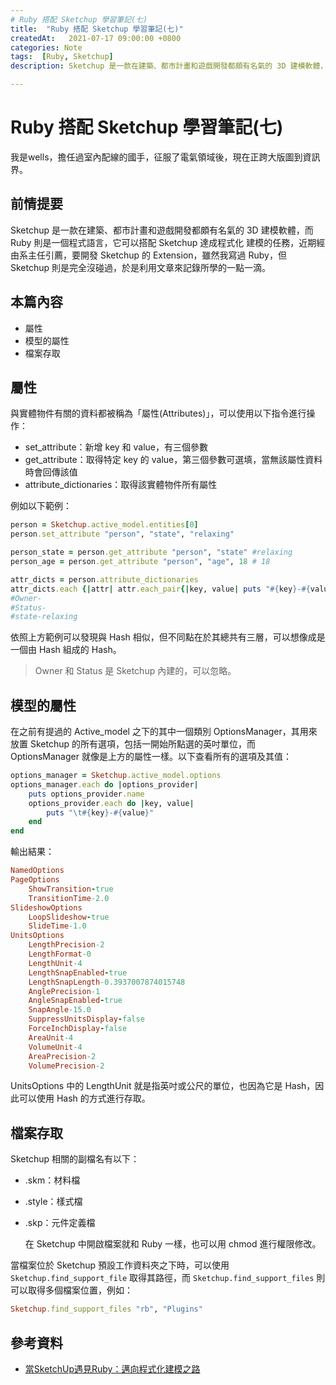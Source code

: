 ```yaml
---
# Ruby 搭配 Sketchup 學習筆記(七)
title:  "Ruby 搭配 Sketchup 學習筆記(七)"
createdAt:   2021-07-17 09:00:00 +0800
categories: Note
tags:  [Ruby, Sketchup]
description: Sketchup 是一款在建築、都市計畫和遊戲開發都頗有名氣的 3D 建模軟體，而 Ruby 則是一個程式語言，它可以搭配 Sketchup 達成程式化 建模的任務，近期經由系主任引薦，要開發 Sketchup 的 Extension，雖然我寫過 Ruby，但 Sketchup 則是完全沒碰過，於是利用文章來記錄所學的一點一滴。本篇內容 1. 屬性 2. 模型的屬性 3. 檔案存取

---
```

# Ruby 搭配 Sketchup 學習筆記(七)

我是wells，擔任過室內配線的國手，征服了電氣領域後，現在正跨大版圖到資訊界。
## 前情提要
Sketchup 是一款在建築、都市計畫和遊戲開發都頗有名氣的 3D 建模軟體，而 Ruby 則是一個程式語言，它可以搭配 Sketchup 達成程式化 建模的任務，近期經由系主任引薦，要開發 Sketchup 的 Extension，雖然我寫過 Ruby，但 Sketchup 則是完全沒碰過，於是利用文章來記錄所學的一點一滴。

## 本篇內容
- 屬性
- 模型的屬性
- 檔案存取

## 屬性
與實體物件有關的資料都被稱為「屬性(Attributes)」，可以使用以下指令進行操作：
- set_attribute：新增 key 和 value，有三個參數
- get_attribute：取得特定 key 的 value，第三個參數可選填，當無該屬性資料時會回傳該值
- attribute_dictionaries：取得該實體物件所有屬性

例如以下範例：
```ruby
person = Sketchup.active_model.entities[0]
person.set_attribute "person", "state", "relaxing"

person_state = person.get_attribute "person", "state" #relaxing
person_age = person.get_attribute "person", "age", 18 # 18

attr_dicts = person.attribute_dictionaries
attr_dicts.each {|attr| attr.each_pair{|key, value| puts "#{key}-#{value}"}}
#Owner-
#Status-
#state-relaxing
```
依照上方範例可以發現與 Hash 相似，但不同點在於其總共有三層，可以想像成是一個由 Hash 組成的 Hash。
> Owner 和 Status 是 Sketchup 內建的，可以忽略。

## 模型的屬性
在之前有提過的 Active_model 之下的其中一個類別 OptionsManager，其用來放置 Sketchup 的所有選項，包括一開始所點選的英吋單位，而  OptionsManager 就像是上方的屬性一樣。以下查看所有的選項及其值：
```ruby
options_manager = Sketchup.active_model.options
options_manager.each do |options_provider|
    puts options_provider.name
    options_provider.each do |key, value|
        puts "\t#{key}-#{value}"
    end
end
```
輸出結果：
```ruby
NamedOptions
PageOptions
	ShowTransition-true
	TransitionTime-2.0
SlideshowOptions
	LoopSlideshow-true
	SlideTime-1.0
UnitsOptions
	LengthPrecision-2
	LengthFormat-0
	LengthUnit-4
	LengthSnapEnabled-true
	LengthSnapLength-0.3937007874015748
	AnglePrecision-1
	AngleSnapEnabled-true
	SnapAngle-15.0
	SuppressUnitsDisplay-false
	ForceInchDisplay-false
	AreaUnit-4
	VolumeUnit-4
	AreaPrecision-2
	VolumePrecision-2
```
UnitsOptions 中的 LengthUnit 就是指英吋或公尺的單位，也因為它是 Hash，因此可以使用 Hash 的方式進行存取。

## 檔案存取
Sketchup 相關的副檔名有以下：
- .skm：材料檔
- .style：樣式檔
- .skp：元件定義檔

  在 Sketchup 中開啟檔案就和 Ruby 一樣，也可以用 chmod 進行權限修改。

當檔案位於 Sketchup 預設工作資料夾之下時，可以使用 `Sketchup.find_support_file` 取得其路徑，而 `Sketchup.find_support_files` 則可以取得多個檔案位置，例如：
```ruby
Sketchup.find_support_files "rb", "Plugins"
```

## 參考資料
- [當SketchUp遇見Ruby：邁向程式化建模之路](https://www.books.com.tw/products/0010683532)
